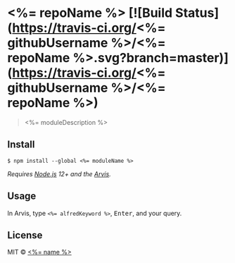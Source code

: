# <%= repoName %> [![Build Status](https://travis-ci.org/<%= githubUsername %>/<%= repoName %>.svg?branch=master)](https://travis-ci.org/<%= githubUsername %>/<%= repoName %>)

> <%= moduleDescription %>


## Install

```
$ npm install --global <%= moduleName %>
```

*Requires [Node.js](https://nodejs.org) 12+ and the [Arvis](https://github.com/jopemachine/arvis).*


## Usage

In Arvis, type `<%= alfredKeyword %>`, <kbd>Enter</kbd>, and your query.


## License

MIT © [<%= name %>](<%= website %>)
